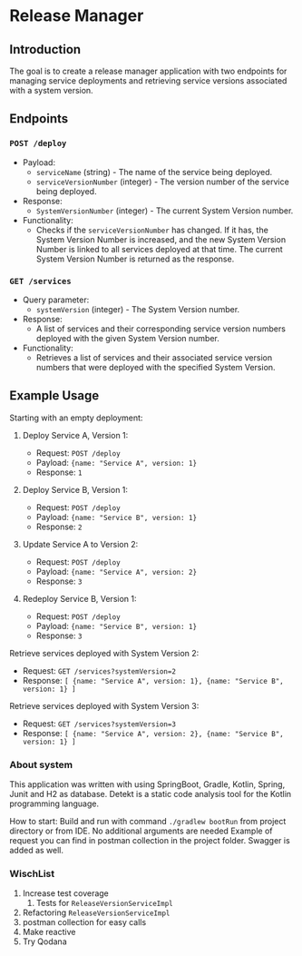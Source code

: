 # Release Manager

## Introduction
The goal is to create a release manager application with two endpoints for managing service deployments and retrieving service versions associated with a system version.
## Endpoints

### `POST /deploy`

- Payload:
   - `serviceName` (string) - The name of the service being deployed.
   - `serviceVersionNumber` (integer) - The version number of the service being deployed.
- Response:
   - `SystemVersionNumber` (integer) - The current System Version number.
- Functionality:
   - Checks if the `serviceVersionNumber` has changed. If it has, the System Version Number is increased, and the new System Version Number is linked to all services deployed at that time. The current System Version Number is returned as the response.

### `GET /services`

- Query parameter:
   - `systemVersion` (integer) - The System Version number.
- Response:
   - A list of services and their corresponding service version numbers deployed with the given System Version number.
- Functionality:
   - Retrieves a list of services and their associated service version numbers that were deployed with the specified System Version.

## Example Usage

Starting with an empty deployment:

1. Deploy Service A, Version 1:
   - Request: `POST /deploy`
   - Payload: `{name: "Service A", version: 1}`
   - Response: `1`

2. Deploy Service B, Version 1:
   - Request: `POST /deploy`
   - Payload: `{name: "Service B", version: 1}`
   - Response: `2`

3. Update Service A to Version 2:
   - Request: `POST /deploy`
   - Payload: `{name: "Service A", version: 2}`
   - Response: `3`

4. Redeploy Service B, Version 1:
   - Request: `POST /deploy`
   - Payload: `{name: "Service B", version: 1}`
   - Response: `3`

Retrieve services deployed with System Version 2:
- Request: `GET /services?systemVersion=2`
- Response: `[ {name: "Service A", version: 1}, {name: "Service B", version: 1} ]`

Retrieve services deployed with System Version 3:
- Request: `GET /services?systemVersion=3`
- Response: `[ {name: "Service A", version: 2}, {name: "Service B", version: 1} ]`
### About system

This application was written with using SpringBoot, Gradle, Kotlin, Spring, Junit and H2 as database.
Detekt is a static code analysis tool for the Kotlin programming language.

How to start:
Build and run with command ```./gradlew bootRun``` from project directory or from IDE. No additional arguments are needed
Example of request you can find in postman collection in the project folder.
Swagger is added as well.

### WischList
1. Increase test coverage
    1. Tests for ```ReleaseVersionServiceImpl```
2. Refactoring ```ReleaseVersionServiceImpl```
3. postman collection for easy calls
4. Make reactive
5. Try Qodana